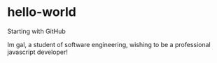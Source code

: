 # hello-world
Starting with GitHub

Im gal, a student of software engineering, wishing to be a professional javascript developer!
